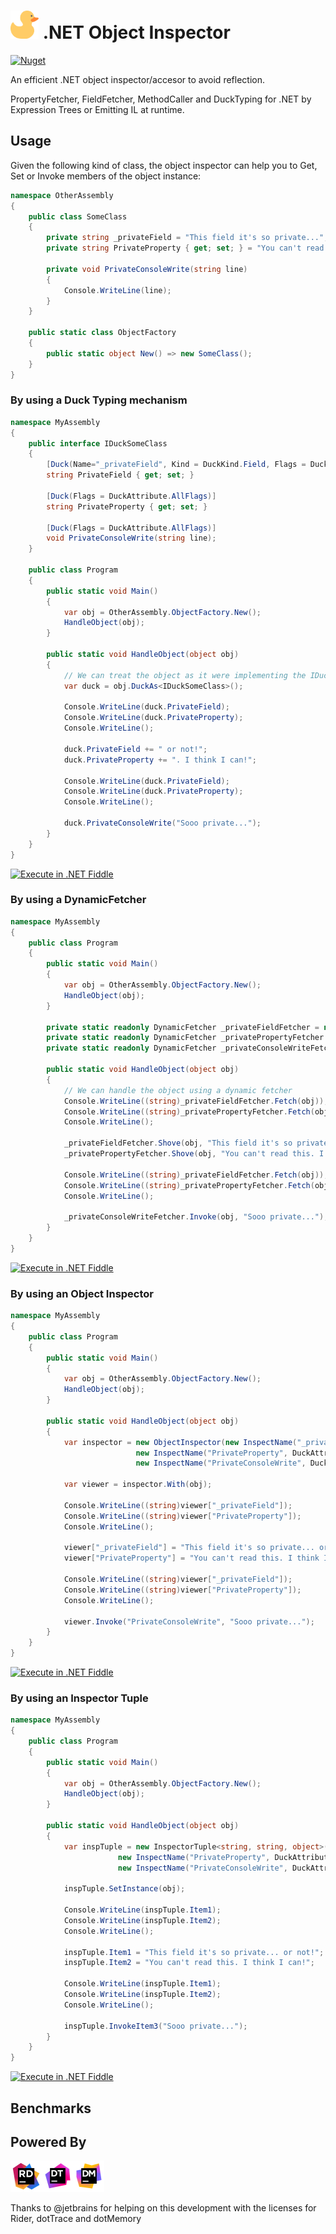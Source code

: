 # <img src="https://raw.githubusercontent.com/tonyredondo/ObjectInspector/master/icon.png" alt="Duck" width="45px" height="45px" /> .NET Object Inspector
[![Nuget](https://img.shields.io/nuget/vpre/Wanhjor.ObjectInspector?style=for-the-badge)](https://www.nuget.org/packages/Wanhjor.ObjectInspector/)

An efficient .NET object inspector/accesor to avoid reflection. 

PropertyFetcher, FieldFetcher, MethodCaller and DuckTyping for .NET by Expression Trees or Emitting IL at runtime.

## Usage

Given the following kind of class, the object inspector can help you to Get, Set or Invoke members of the object instance:
```cs
namespace OtherAssembly 
{
	public class SomeClass 
	{
		private string _privateField = "This field it's so private...";
		private string PrivateProperty { get; set; } = "You can't read this";

		private void PrivateConsoleWrite(string line) 
		{
			Console.WriteLine(line);
		}
	}
	
	public static class ObjectFactory
	{
		public static object New() => new SomeClass();
	}
}
```

### By using a Duck Typing mechanism
```cs
namespace MyAssembly
{
	public interface IDuckSomeClass 
	{
		[Duck(Name="_privateField", Kind = DuckKind.Field, Flags = DuckAttribute.AllFlags)]
		string PrivateField { get; set; }

		[Duck(Flags = DuckAttribute.AllFlags)]
		string PrivateProperty { get; set; }

		[Duck(Flags = DuckAttribute.AllFlags)]
		void PrivateConsoleWrite(string line);
	}

	public class Program
	{
		public static void Main()
		{
			var obj = OtherAssembly.ObjectFactory.New();
			HandleObject(obj);
		}
		
		public static void HandleObject(object obj) 
		{
			// We can treat the object as it were implementing the IDuckSomeClass interface
			var duck = obj.DuckAs<IDuckSomeClass>();

			Console.WriteLine(duck.PrivateField);
			Console.WriteLine(duck.PrivateProperty);
			Console.WriteLine();

			duck.PrivateField += " or not!";
			duck.PrivateProperty += ". I think I can!";

			Console.WriteLine(duck.PrivateField);
			Console.WriteLine(duck.PrivateProperty);
			Console.WriteLine();

			duck.PrivateConsoleWrite("Sooo private...");
		}
	}
}
```
[![**Execute in .NET Fiddle**](https://img.shields.io/badge/.NET%20Fiddle-Execute_with_Duck_Typing-blue?style=for-the-badge)](https://dotnetfiddle.net/39RPbz)

### By using a DynamicFetcher
```cs
namespace MyAssembly
{
	public class Program
	{
		public static void Main()
		{
			var obj = OtherAssembly.ObjectFactory.New();
			HandleObject(obj);
		}
		
		private static readonly DynamicFetcher _privateFieldFetcher = new DynamicFetcher("_privateField", DuckAttribute.AllFlags);
		private static readonly DynamicFetcher _privatePropertyFetcher = new DynamicFetcher("PrivateProperty", DuckAttribute.AllFlags);
		private static readonly DynamicFetcher _privateConsoleWriteFetcher = new DynamicFetcher("PrivateConsoleWrite", DuckAttribute.AllFlags);
		
		public static void HandleObject(object obj) 
		{
			// We can handle the object using a dynamic fetcher
			Console.WriteLine((string)_privateFieldFetcher.Fetch(obj));
			Console.WriteLine((string)_privatePropertyFetcher.Fetch(obj));
			Console.WriteLine();

			_privateFieldFetcher.Shove(obj, "This field it's so private... or not!");
			_privatePropertyFetcher.Shove(obj, "You can't read this. I think I can!");

			Console.WriteLine((string)_privateFieldFetcher.Fetch(obj));
			Console.WriteLine((string)_privatePropertyFetcher.Fetch(obj));
			Console.WriteLine();

			_privateConsoleWriteFetcher.Invoke(obj, "Sooo private...");
		}
	}
}
```
[![**Execute in .NET Fiddle**](https://img.shields.io/badge/.NET%20Fiddle-Execute_with_DynamicFetcher-blue?style=for-the-badge)](https://dotnetfiddle.net/mJlk9c)

### By using an Object Inspector
```cs
namespace MyAssembly
{
	public class Program
	{
		public static void Main()
		{
			var obj = OtherAssembly.ObjectFactory.New();
			HandleObject(obj);
		}
		
		public static void HandleObject(object obj) 
		{
			var inspector = new ObjectInspector(new InspectName("_privateField", DuckAttribute.AllFlags), 
			                new InspectName("PrivateProperty", DuckAttribute.AllFlags), 
			                new InspectName("PrivateConsoleWrite", DuckAttribute.AllFlags));
			
			var viewer = inspector.With(obj);
			
			Console.WriteLine((string)viewer["_privateField"]);
			Console.WriteLine((string)viewer["PrivateProperty"]);
			Console.WriteLine();

			viewer["_privateField"] = "This field it's so private... or not!";
			viewer["PrivateProperty"] = "You can't read this. I think I can!";

			Console.WriteLine((string)viewer["_privateField"]);
			Console.WriteLine((string)viewer["PrivateProperty"]);
			Console.WriteLine();

			viewer.Invoke("PrivateConsoleWrite", "Sooo private...");
		}
	}
}
```
[![**Execute in .NET Fiddle**](https://img.shields.io/badge/.NET%20Fiddle-Execute_with_Object_Inspector-blue?style=for-the-badge)](https://dotnetfiddle.net/dLXp8L)

### By using an Inspector Tuple
```cs
namespace MyAssembly
{
	public class Program
	{
		public static void Main()
		{
			var obj = OtherAssembly.ObjectFactory.New();
			HandleObject(obj);
		}
		
		public static void HandleObject(object obj) 
		{
			var inspTuple = new InspectorTuple<string, string, object>(new InspectName("_privateField", DuckAttribute.AllFlags), 
					    new InspectName("PrivateProperty", DuckAttribute.AllFlags), 
					    new InspectName("PrivateConsoleWrite", DuckAttribute.AllFlags));
			
			inspTuple.SetInstance(obj);
			
			Console.WriteLine(inspTuple.Item1);
			Console.WriteLine(inspTuple.Item2);
			Console.WriteLine();

			inspTuple.Item1 = "This field it's so private... or not!";
			inspTuple.Item2 = "You can't read this. I think I can!";

			Console.WriteLine(inspTuple.Item1);
			Console.WriteLine(inspTuple.Item2);
			Console.WriteLine();

			inspTuple.InvokeItem3("Sooo private...");
		}
	}
}
```
[![**Execute in .NET Fiddle**](https://img.shields.io/badge/.NET%20Fiddle-Execute_with_Inspector_Tuple-blue?style=for-the-badge)](https://dotnetfiddle.net/s1jkCD)


## Benchmarks



## Powered By
<img src="https://raw.githubusercontent.com/tonyredondo/TWCore2/master/doc/rider.jpg" alt="Rider" width="50px" height="50px" /><img src="https://raw.githubusercontent.com/tonyredondo/TWCore2/master/doc/dotTrace.png" alt="dotTrace" width="50px" height="50px" /><img src="https://raw.githubusercontent.com/tonyredondo/TWCore2/master/doc/dotMemory.png" alt="dotMemory" width="50px" height="50px" />

Thanks to @jetbrains for helping on this development with the licenses for Rider, dotTrace and dotMemory
